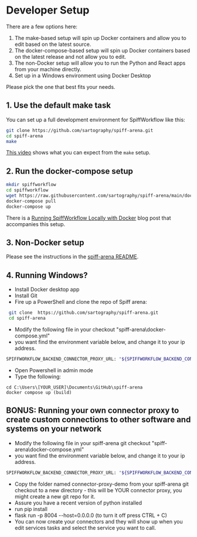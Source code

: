 # Developer Setup

There are a few options here:

1. The make-based setup will spin up Docker containers and allow you to edit based on the latest source.
2. The docker-compose-based setup will spin up Docker containers based on the latest release and not allow you to edit.
3. The non-Docker setup will allow you to run the Python and React apps from your machine directly.
4. Set up in a Windows environment using Docker Desktop

Please pick the one that best fits your needs.

## 1. Use the default make task

You can set up a full development environment for SpiffWorkflow like this:
```sh
git clone https://github.com/sartography/spiff-arena.git
cd spiff-arena
make
```

[This video](https://youtu.be/BvLvGt0fYJU?si=0zZSkzA1ZTotQxDb) shows what you can expect from the `make` setup.

## 2. Run the docker-compose setup

```sh
mkdir spiffworkflow
cd spiffworkflow
wget https://raw.githubusercontent.com/sartography/spiff-arena/main/docker-compose.yml
docker-compose pull
docker-compose up
```

There is a [Running SpiffWorkflow Locally with Docker](https://www.spiffworkflow.org/posts/articles/get_started_docker) blog post that accompanies this setup.

## 3. Non-Docker setup

Please see the instructions in the [spiff-arena README](https://github.com/sartography/spiff-arena/?tab=readme-ov-file#backend-setup-local).

## 4. Running Windows?
* Install Docker desktop app 
* Install Git
* Fire up a PowerShell and clone the repo of Spiff arena:  
```sh
 git clone  https://github.com/sartography/spiff-arena.git  
 cd spiff-arena 
```
* Modify the following file in your checkout "spiff-arena\docker-compose.yml" 
* you want find the environment variable below, and change it to your ip
  address.
```sh
SPIFFWORKFLOW_BACKEND_CONNECTOR_PROXY_URL: "${SPIFFWORKFLOW_BACKEND_CONNECTOR_PROXY_URL:-http://[YOUR_IP_ADDRESS]:8004}" 
```
* Open Powershell in admin mode 
* Type the following: 
```
cd C:\Users\[YOUR_USER]\Documents\GitHub\spiff-arena 
docker compose up (build) 
```

## BONUS: Running your own connector proxy to create custom connections to other software and systems on your network

* Modify the following file in your spiff-arena git checkout "spiff-arena\docker-compose.yml"
* you want find the environment variable below, and change it to your ip address.
```sh
SPIFFWORKFLOW_BACKEND_CONNECTOR_PROXY_URL: "${SPIFFWORKFLOW_BACKEND_CONNECTOR_PROXY_URL:-http://[YOUR_IP_ADDRESS]:8004}"
```
* Copy the folder named connector-proxy-demo from your spiff-arena git checkout
  to a new directory - this will be YOUR connector proxy, you might create a new
git repo for it.
* Assure you have a recent version of python installed
* run pip install
* flask run -p 8004 --host=0.0.0.0 (to turn it off press CTRL + C) 
* You can now create your connectors and they will show up when you edit
  services tasks and select the service you want to call.

